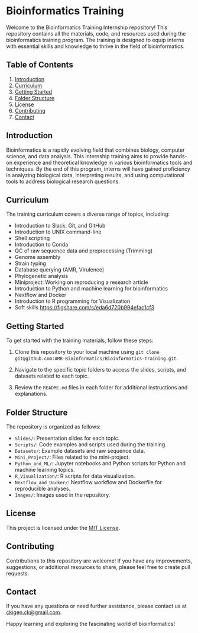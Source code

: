 # Bioinformatics Training 

Welcome to the Bioinformatics Training Internship repository! This repository contains all the materials, code, and resources used during the bioinformatics training program. The training is designed to equip interns with essential skills and knowledge to thrive in the field of bioinformatics.

## Table of Contents

1. [Introduction](#introduction)
2. [Curriculum](#curriculum)
3. [Getting Started](#getting-started)
4. [Folder Structure](#folder-structure)
5. [License](#license)
6. [Contributing](#contributing)
7. [Contact](#contact)

## Introduction

Bioinformatics is a rapidly evolving field that combines biology, computer science, and data analysis. This internship training aims to provide hands-on experience and theoretical knowledge in various bioinformatics tools and techniques. By the end of this program, interns will have gained proficiency in analyzing biological data, interpreting results, and using computational tools to address biological research questions.

## Curriculum

The training curriculum covers a diverse range of topics, including:

- Introduction to Slack, Git, and GitHub
- Introduction to UNIX command-line
- Shell scripting
- Introduction to Conda
- QC of raw sequence data and preprocessing (Trimming)
- Genome assembly
- Strain typing
- Database querying (AMR, Virulence)
- Phylogenetic analysis
- Miniproject: Working on reproducing a research article
- Introduction to Python and machine learning for bioinformatics
- Nextflow and Docker
- Introduction to R programming for Visualization
- Soft skills
https://figshare.com/s/eda6d720b994efac1cf3
## Getting Started

To get started with the training materials, follow these steps:

1. Clone this repository to your local machine using `git clone git@github.com:AMR-Bioinformatics/Bioinformatics-Training.git`.

2. Navigate to the specific topic folders to access the slides, scripts, and datasets related to each topic.

3. Review the `README.md` files in each folder for additional instructions and explanations.

## Folder Structure

The repository is organized as follows:

- `Slides/`: Presentation slides for each topic.
- `Scripts/`: Code examples and scripts used during the training.
- `Datasets/`: Example datasets and raw sequence data.
- `Mini_Project/`: Files related to the mini-project.
- `Python_and_ML/`: Jupyter notebooks and Python scripts for Python and machine learning topics.
- `R_Visualization/`: R scripts for data visualization.
- `Nextflow_and_Docker/`: Nextflow workflow and Dockerfile for reproducible analyses.
- `Images/`: Images used in the repository.

## License

This project is licensed under the [MIT License](LICENSE).

## Contributing

Contributions to this repository are welcome! If you have any improvements, suggestions, or additional resources to share, please feel free to create pull requests.

## Contact

If you have any questions or need further assistance, please contact us at [ckigen.ck@gmail.com](mailto:ckigen.ck@gmail.com).

Happy learning and exploring the fascinating world of bioinformatics!


